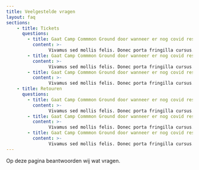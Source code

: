 ```yaml
---
title: Veelgestelde vragen
layout: faq
sections: 
    - title: Tickets
      questions: 
        - title: Gaat Camp Commmon Ground door wanneer er nog covid restricties zijn?
          content: >-
                Vivamus sed mollis felis. Donec porta fringilla cursus. Ut a nisl dui. Nam tincidunt quis leo sit amet posuere. Sed fermentum ut arcu eu cursus. Nulla eget dictum purus, tristique cursus purus. Ut nec lectus sapien. Nulla eu gravida diam. 
        - title: Gaat Camp Commmon Ground door wanneer er nog covid restricties zijn?
          content: >-
                Vivamus sed mollis felis. Donec porta fringilla cursus. Ut a nisl dui. Nam tincidunt quis leo sit amet posuere. Sed fermentum ut arcu eu cursus. Nulla eget dictum purus, tristique cursus purus. Ut nec lectus sapien. Nulla eu gravida diam. 
        - title: Gaat Camp Commmon Ground door wanneer er nog covid restricties zijn?
          content: >-
                Vivamus sed mollis felis. Donec porta fringilla cursus. Ut a nisl dui. Nam tincidunt quis leo sit amet posuere. Sed fermentum ut arcu eu cursus. Nulla eget dictum purus, tristique cursus purus. Ut nec lectus sapien. Nulla eu gravida diam. 
    - title: Retouren
      questions: 
        - title: Gaat Camp Commmon Ground door wanneer er nog covid restricties zijn?
          content: >-
                Vivamus sed mollis felis. Donec porta fringilla cursus. Ut a nisl dui. Nam tincidunt quis leo sit amet posuere. Sed fermentum ut arcu eu cursus. Nulla eget dictum purus, tristique cursus purus. Ut nec lectus sapien. Nulla eu gravida diam. 
        - title: Gaat Camp Commmon Ground door wanneer er nog covid restricties zijn?
          content: >-
                Vivamus sed mollis felis. Donec porta fringilla cursus. Ut a nisl dui. Nam tincidunt quis leo sit amet posuere. Sed fermentum ut arcu eu cursus. Nulla eget dictum purus, tristique cursus purus. Ut nec lectus sapien. Nulla eu gravida diam. 
        - title: Gaat Camp Commmon Ground door wanneer er nog covid restricties zijn?
          content: >-
                Vivamus sed mollis felis. Donec porta fringilla cursus. Ut a nisl dui. Nam tincidunt quis leo sit amet posuere. Sed fermentum ut arcu eu cursus. Nulla eget dictum purus, tristique cursus purus. Ut nec lectus sapien. Nulla eu gravida diam.        
---
```


Op deze pagina beantwoorden wij wat vragen. 